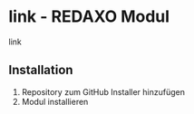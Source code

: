 # link - REDAXO Modul

link

## Installation

1. Repository zum GitHub Installer hinzufügen
2. Modul installieren
